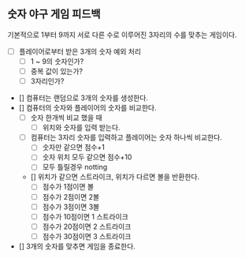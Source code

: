 ## 숫자 야구 게임 피드백

기본적으로 1부터 9까지 서로 다른 수로 이루어진 3자리의 수를 맞추는 게임이다.

- [ ] 플레이어로부터 받은 3개의 숫자 예외 처리
    - [ ] 1 ~ 9의 숫자인가?
    - [ ] 중복 값이 있는가?
    - [ ] 3자리인가?
- [] 컴퓨터는 랜덤으로 3개의 숫자를 생성한다.
- [] 컴퓨터의 숫자와 플레이어의 숫자를 비교한다.
    - [ ] 숫자 한개씩 비교 했을 때
      - [ ] 위치와 숫자를 입력 받는다.
    - [ ] 컴퓨터는 3자리 숫자를 입력하고 플레이어는 숫자 하나씩 비교한다.
      - [ ] 숫자만 같으면 점수+1 
      - [ ] 숫자 위치 모두 같으면 점수+10
      - [ ] 모두 틀릴경우 notting
    - [] 위치가 같으면 스트라이크, 위치가 다르면 볼을 반환한다.
      - [ ] 점수가 1점이면 볼
      - [ ] 점수가 2점이면 2볼
      - [ ] 점수가 3점이면 3볼
      - [ ] 점수가 10점이면 1 스트라이크
      - [ ] 점수가 20점이면 2 스트라이크
      - [ ] 점수가 30점이면 3 스트라이크
- [] 3개의 숫자를 맞추면 게임을 종료한다.
  